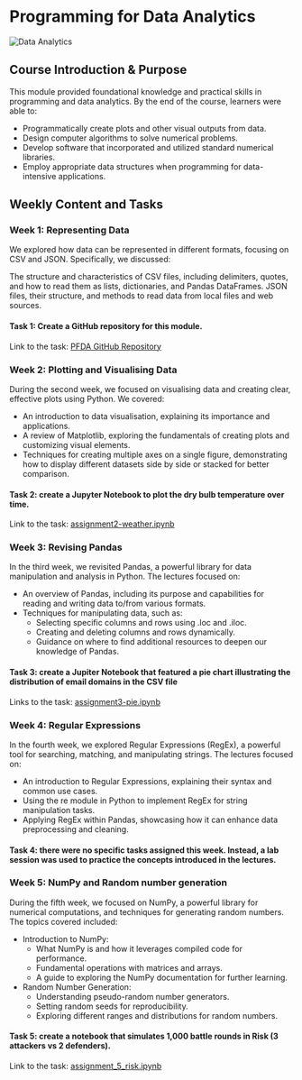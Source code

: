 # Programming for Data Analytics

![Data Analytics](https://bairesdev.mo.cloudinary.net/blog/2023/06/Is-Python-good-for-software-development.jpg?tx=w_1024,q_auto)

## Course Introduction & Purpose
This module provided foundational knowledge and practical skills in programming and data analytics. By the end of the course, learners were able to:

- Programmatically create plots and other visual outputs from data.
- Design computer algorithms to solve numerical problems.
- Develop software that incorporated and utilized standard numerical libraries.
- Employ appropriate data structures when programming for data-intensive applications.

## Weekly Content and Tasks
### Week 1: Representing Data
We explored how data can be represented in different formats, focusing on CSV and JSON. Specifically, we discussed:

The structure and characteristics of CSV files, including delimiters, quotes, and how to read them as lists, dictionaries, and Pandas DataFrames.
JSON files, their structure, and methods to read data from local files and web sources.

#### Task 1: Create a GitHub repository for this module.
Link to the task: [PFDA GitHub Repository](https://github.com/FrancescaRuberto/Programming-for-data-analytics)

### Week 2: Plotting and Visualising Data
During the second week, we focused on visualising data and creating clear, effective plots using Python. We covered:

- An introduction to data visualisation, explaining its importance and applications.
- A review of Matplotlib, exploring the fundamentals of creating plots and customizing visual elements.
- Techniques for creating multiple axes on a single figure, demonstrating how to display different datasets side by side or stacked for better comparison.

#### Task 2: create a Jupyter Notebook to plot the dry bulb temperature over time.
Link to the task: [assignment2-weather.ipynb](https://github.com/FrancescaRuberto/Programming-for-data-analytics/blob/main/Assignments/assignment2-weather.ipynb)


### Week 3: Revising Pandas
In the third week, we revisited Pandas, a powerful library for data manipulation and analysis in Python. The lectures focused on:

- An overview of Pandas, including its purpose and capabilities for reading and writing data to/from various formats.
- Techniques for manipulating data, such as:
  - Selecting specific columns and rows using .loc and .iloc.
  - Creating and deleting columns and rows dynamically.
  - Guidance on where to find additional resources to deepen our knowledge of Pandas.

#### Task 3: create a Jupiter Notebook that featured a pie chart illustrating the distribution of email domains in the CSV file
Links to the task: [assignment3-pie.ipynb](https://github.com/FrancescaRuberto/Programming-for-data-analytics/blob/main/Assignments/assignment03-pie.ipynb)


### Week 4: Regular Expressions
In the fourth week, we explored Regular Expressions (RegEx), a powerful tool for searching, matching, and manipulating strings. The lectures focused on:

- An introduction to Regular Expressions, explaining their syntax and common use cases.
- Using the re module in Python to implement RegEx for string manipulation tasks.
- Applying RegEx within Pandas, showcasing how it can enhance data preprocessing and cleaning.

#### Task 4: there were no specific tasks assigned this week. Instead, a lab session was used to practice the concepts introduced in the lectures.


### Week 5: NumPy and Random number generation
During the fifth week, we focused on NumPy, a powerful library for numerical computations, and techniques for generating random numbers. The topics covered included:

- Introduction to NumPy:
  - What NumPy is and how it leverages compiled code for performance.
  - Fundamental operations with matrices and arrays.
  - A guide to exploring the NumPy documentation for further learning.
- Random Number Generation:
  - Understanding pseudo-random number generators.
  - Setting random seeds for reproducibility.
  - Exploring different ranges and distributions for random numbers.

#### Task 5: create a notebook that simulates 1,000 battle rounds in Risk (3 attackers vs 2 defenders). 
Link to the task: [assignment_5_risk.ipynb](https://github.com/FrancescaRuberto/Programming-for-data-analytics/blob/main/Assignments/assignment_5_risk.ipynb)